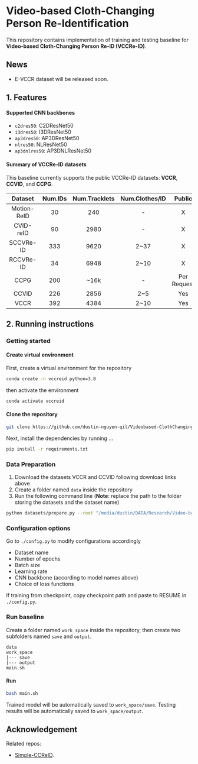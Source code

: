 # Video-based Cloth-Changing Person Re-Identification

This repository contains implementation of training and testing baseline for **Video-based Cloth-Changing Person Re-ID (VCCRe-ID)**.

## News
- E-VCCR dataset will be released soon.

## 1. Features

#### Supported CNN backbones

- `c2dres50`: C2DResNet50
- `i3dres50`: I3DResNet50
- `ap3dres50`: AP3DResNet50
- `nlres50`: NLResNet50
- `ap3dnlres50`: AP3DNLResNet50

#### Summary of VCCRe-ID datasets

This baseline currently supports the public VCCRe-ID datasets: **VCCR**, **CCVID**, and **CCPG**.

| Dataset | Num.IDs | Num.Tracklets | Num.Clothes/ID | Public | Download |
|:----------:|:----------:|:----------:|:----------:|:----------:|:----------:|
| Motion-ReID | 30 | 240 | - | X | - |
| CVID-reID | 90 | 2980 | - | X | - |
| SCCVRe-ID | 333 | 9620 | 2~37 | X | - |
| RCCVRe-ID | 34 | 6948 | 2~10 | X | - |
| CCPG | 200 | ~16k | - | Per Request | [project link](https://github.com/BNU-IVC/CCPG) |
| CCVID | 226 | 2856 | 2~5 | Yes | [link](https://drive.google.com/file/d/1vkZxm5v-aBXa_JEi23MMeW4DgisGtS4W/view?usp=sharing) |
| VCCR | 392 | 4384 | 2~10 | Yes | [link](https://drive.google.com/file/d/17qJPksE-Fk189KSHTPYQihMfnzXnHC6m/view) |

## 2. Running instructions

### Getting started

#### Create virtual environment

First, create a virtual environment for the repository
```bash
conda create -n vccreid python=3.8
```
then activate the environment 
```bash
conda activate vccreid
```


#### Clone the repository

```bash
git clone https://github.com/dustin-nguyen-qil/Videobased-ClothChanging-ReID-Baseline.git
```
Next, install the dependencies by running
...
```bash
pip install -r requirements.txt
```

### Data Preparation

1. Download the datasets VCCR and CCVID following download links above
2. Create a folder named `data` inside the repository
3. Run the following command line (**Note**: replace the path to the folder storing the datasets and the dataset name)
```bash
python datasets/prepare.py --root "/media/dustin/DATA/Research/Video-based ReID" --dataset_name vccr
```

### Configuration options

Go to `./config.py` to modify configurations accordingly
- Dataset name
- Number of epochs
- Batch size
- Learning rate
- CNN backbone (according to model names above)
- Choice of loss functions

If training from checkpoint, copy checkpoint path and paste to RESUME in `./config.py`.

### Run baseline

Create a folder named `work_space` inside the repository, then create two subfolders named `save` and `output`.

```
data
work_space
|--- save
|--- output
main.sh
```

#### Run

```bash
bash main.sh
```

Trained model will be automatically saved to `work_space/save`.
Testing results will be automatically saved to `work_space/output`.

## Acknowledgement

Related repos: 
- [Simple-CCReID](https://github.com/guxinqian/Simple-CCReID). 













